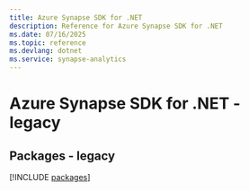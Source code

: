 ```yaml
---
title: Azure Synapse SDK for .NET
description: Reference for Azure Synapse SDK for .NET
ms.date: 07/16/2025
ms.topic: reference
ms.devlang: dotnet
ms.service: synapse-analytics
---
```

# Azure Synapse SDK for .NET - legacy
## Packages - legacy
[!INCLUDE [packages](synapse-index.md)]